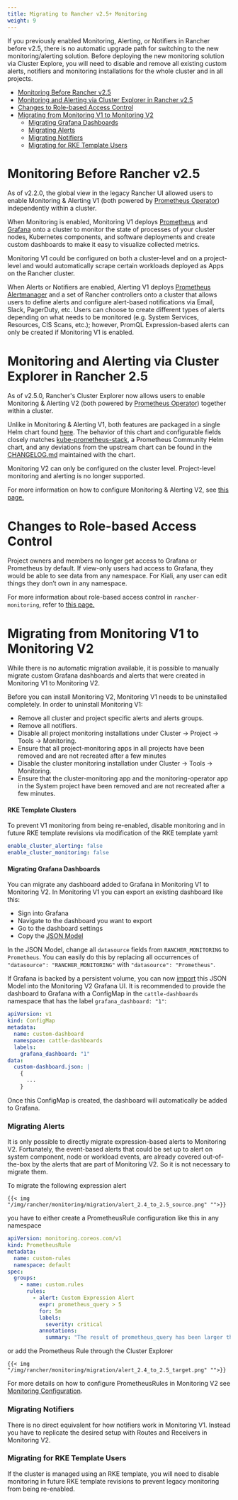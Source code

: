 ```yaml
---
title: Migrating to Rancher v2.5+ Monitoring
weight: 9
---
```


If you previously enabled Monitoring, Alerting, or Notifiers in Rancher before v2.5, there is no automatic upgrade path for switching to the new monitoring/alerting solution. Before deploying the new monitoring solution via Cluster Explore, you will need to disable and remove all existing custom alerts, notifiers and monitoring installations for the whole cluster and in all projects.

- [Monitoring Before Rancher v2.5](#monitoring-before-rancher-v2-5)
- [Monitoring and Alerting via Cluster Explorer in Rancher v2.5](#monitoring-and-alerting-via-cluster-explorer-in-rancher-v2-5)
- [Changes to Role-based Access Control](#changes-to-role-based-access-control)
- [Migrating from Monitoring V1 to Monitoring V2](#migrating-from-monitoring-v1-to-monitoring-v2)
  - [Migrating Grafana Dashboards](#migrating-grafana-dashboards)
  - [Migrating Alerts](#migrating-alerts)
  - [Migrating Notifiers](#migrating-notifiers)
  - [Migrating for RKE Template Users](#migrating-for-rke-template-users)

# Monitoring Before Rancher v2.5

As of v2.2.0, the global view in the legacy Rancher UI allowed users to enable Monitoring & Alerting V1 (both powered by [Prometheus Operator](https://github.com/prometheus-operator/prometheus-operator)) independently within a cluster. 

When Monitoring is enabled, Monitoring V1 deploys [Prometheus](https://prometheus.io/) and [Grafana](https://grafana.com/docs/grafana/latest/getting-started/what-is-grafana/) onto a cluster to monitor the state of processes of your cluster nodes, Kubernetes components, and software deployments and create custom dashboards to make it easy to visualize collected metrics.

Monitoring V1 could be configured on both a cluster-level and on a project-level and would automatically scrape certain workloads deployed as Apps on the Rancher cluster.

When Alerts or Notifiers are enabled, Alerting V1 deploys [Prometheus Alertmanager](https://prometheus.io/docs/alerting/latest/alertmanager/) and a set of Rancher controllers onto a cluster that allows users to define alerts and configure alert-based notifications via Email, Slack, PagerDuty, etc. Users can choose to create different types of alerts depending on what needs to be monitored (e.g. System Services, Resources, CIS Scans, etc.); however, PromQL Expression-based alerts can only be created if Monitoring V1 is enabled.

# Monitoring and Alerting via Cluster Explorer in Rancher 2.5

As of v2.5.0, Rancher's Cluster Explorer now allows users to enable Monitoring & Alerting V2 (both powered by [Prometheus Operator](https://github.com/prometheus-operator/prometheus-operator)) together within a cluster. 

Unlike in Monitoring & Alerting V1, both features are packaged in a single Helm chart found [here](https://github.com/rancher/charts/blob/main/charts/rancher-monitoring). The behavior of this chart and configurable fields closely matches [kube-prometheus-stack](https://github.com/prometheus-community/helm-charts/tree/main/charts/kube-prometheus-stack), a Prometheus Community Helm chart, and any deviations from the upstream chart can be found in the [CHANGELOG.md](https://github.com/rancher/charts/blob/main/charts/rancher-monitoring/CHANGELOG.md) maintained with the chart.

Monitoring V2 can only be configured on the cluster level. Project-level monitoring and alerting is no longer supported.

For more information on how to configure Monitoring & Alerting V2, see [this page.](https://rancher.com/docs/rancher/v2.6/en/monitoring-alerting/configuration)

# Changes to Role-based Access Control

Project owners and members no longer get access to Grafana or Prometheus by default. If view-only users had access to Grafana, they would be able to see data from any namespace. For Kiali, any user can edit things they don’t own in any namespace.

For more information about role-based access control in `rancher-monitoring`, refer to [this page.](https://rancher.com/docs/rancher/v2.6/en/monitoring-alerting/rbac)

# Migrating from Monitoring V1 to Monitoring V2

While there is no automatic migration available, it is possible to manually migrate custom Grafana dashboards and alerts that were created in Monitoring V1 to Monitoring V2.

Before you can install Monitoring V2, Monitoring V1 needs to be uninstalled completely. In order to uninstall Monitoring V1:

* Remove all cluster and project specific alerts and alerts groups.
* Remove all notifiers.
* Disable all project monitoring installations under Cluster -> Project -> Tools -> Monitoring.
* Ensure that all project-monitoring apps in all projects have been removed and are not recreated after a few minutes
* Disable the cluster monitoring installation under Cluster -> Tools -> Monitoring.
* Ensure that the cluster-monitoring app and the monitoring-operator app in the System project have been removed and are not recreated after a few minutes.

#### RKE Template Clusters

To prevent V1 monitoring from being re-enabled, disable monitoring and in future RKE template revisions via modification of the RKE template yaml:

```yaml
enable_cluster_alerting: false
enable_cluster_monitoring: false
```

#### Migrating Grafana Dashboards

You can migrate any dashboard added to Grafana in Monitoring V1 to Monitoring V2. In Monitoring V1 you can export an existing dashboard like this:

* Sign into Grafana
* Navigate to the dashboard you want to export
* Go to the dashboard settings
* Copy the [JSON Model](https://grafana.com/docs/grafana/latest/dashboards/json-model/)

In the JSON Model, change all `datasource` fields from `RANCHER_MONITORING` to `Prometheus`. You can easily do this by replacing all occurrences of `"datasource": "RANCHER_MONITORING"` with `"datasource": "Prometheus"`.

If Grafana is backed by a persistent volume, you can now [import](https://grafana.com/docs/grafana/latest/dashboards/export-import/) this JSON Model into the Monitoring V2 Grafana UI.
It is recommended to provide the dashboard to Grafana with a ConfigMap in the `cattle-dashboards` namespace that has the label `grafana_dashboard: "1"`:

```yaml
apiVersion: v1
kind: ConfigMap
metadata:
  name: custom-dashboard
  namespace: cattle-dashboards
  labels:
    grafana_dashboard: "1"
data:
  custom-dashboard.json: |
    { 
      ... 
    }
```

Once this ConfigMap is created, the dashboard will automatically be added to Grafana.

### Migrating Alerts

It is only possible to directly migrate expression-based alerts to Monitoring V2. Fortunately, the event-based alerts that could be set up to alert on system component, node or workload events, are already covered out-of-the-box by the alerts that are part of Monitoring V2. So it is not necessary to migrate them.

To migrate the following expression alert
```img
{{< img "/img/rancher/monitoring/migration/alert_2.4_to_2.5_source.png" "">}}
```
you have to either create a PrometheusRule configuration like this in any namespace

```yaml
apiVersion: monitoring.coreos.com/v1
kind: PrometheusRule
metadata:
  name: custom-rules
  namespace: default
spec:
  groups:
    - name: custom.rules
      rules:
        - alert: Custom Expression Alert
          expr: prometheus_query > 5
          for: 5m
          labels:
            severity: critical
          annotations:
            summary: "The result of prometheus_query has been larger than 5 for 5m. Current value {{ $value }}"
```

or add the Prometheus Rule through the Cluster Explorer
```img
{{< img "/img/rancher/monitoring/migration/alert_2.4_to_2.5_target.png" "">}}
```
For more details on how to configure PrometheusRules in Monitoring V2 see [Monitoring Configuration](https://rancher.com/docs/rancher/v2.6/en/monitoring-alerting/configuration/).

### Migrating Notifiers

There is no direct equivalent for how notifiers work in Monitoring V1. Instead you have to replicate the desired setup with Routes and Receivers in Monitoring V2.


### Migrating for RKE Template Users

If the cluster is managed using an RKE template, you will need to disable monitoring in future RKE template revisions to prevent legacy monitoring from being re-enabled.